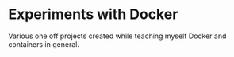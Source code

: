 # Experiments with Docker

Various one off projects created while teaching myself Docker and containers in general.
